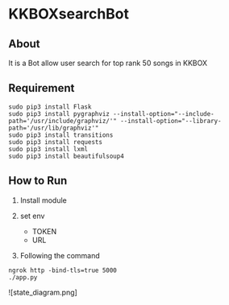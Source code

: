 # KKBOXsearchBot


## About

It is a Bot allow user search for top rank 50 songs in KKBOX

## Requirement

```
sudo pip3 install Flask
sudo pip3 install pygraphviz --install-option="--include-path='/usr/include/graphviz/'" --install-option="--library-path='/usr/lib/graphviz'"
sudo pip3 install transitions
sudo pip3 install requests
sudo pip3 install lxml
sudo pip3 install beautifulsoup4
```

## How to Run


1. Install module
2. set env
    - TOKEN
    - URL

3. Following the command
```
ngrok http -bind-tls=true 5000
./app.py
```

![state_diagram.png]
